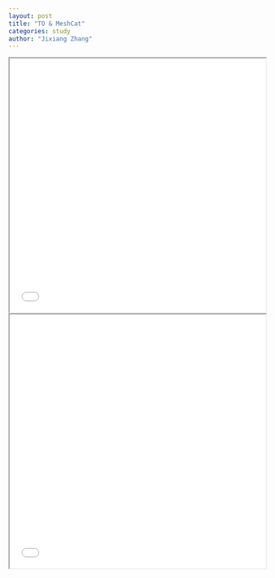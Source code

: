 ```yaml
---
layout: post
title: "TO & MeshCat"
categories: study
author: "Jixiang Zhang"
---
```



<iframe src="files/jump.html" width="100%" height="500"></iframe>

<iframe src="files/frontflip.html" width="100%" height="500"></iframe>
